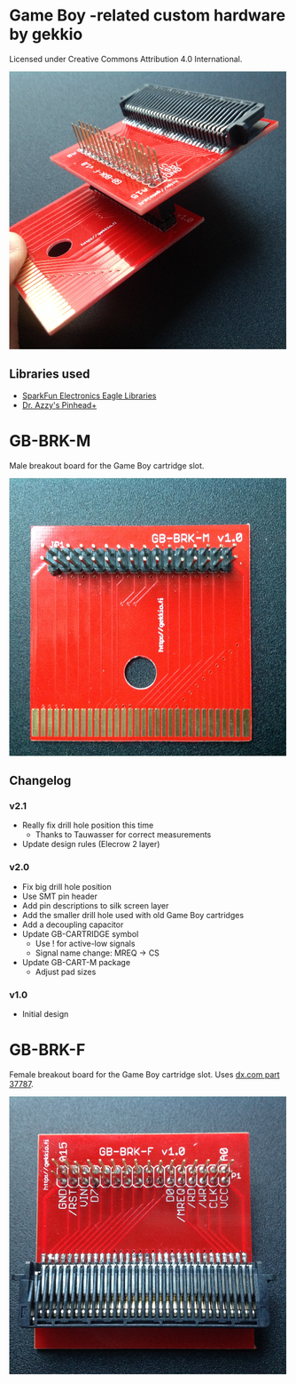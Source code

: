 # Game Boy -related custom hardware by gekkio
Licensed under Creative Commons Attribution 4.0 International.

![GB-BRK-M v1.0 + GB-BRK-F v1.0](F+M-v1.0.jpg)

## Libraries used

* [SparkFun Electronics Eagle Libraries](https://github.com/sparkfun/SparkFun-Eagle-Libraries)
* [Dr. Azzy's Pinhead+](http://drazzy.com/e/eaglelibs.shtml)

# GB-BRK-M

Male breakout board for the Game Boy cartridge slot.

![GB-BRK-M v1.0 assembled](GB-BRK-M-v1.0.jpg)

## Changelog

### v2.1

* Really fix drill hole position this time
  * Thanks to Tauwasser for correct measurements
* Update design rules (Elecrow 2 layer)

### v2.0

* Fix big drill hole position
* Use SMT pin header
* Add pin descriptions to silk screen layer
* Add the smaller drill hole used with old Game Boy cartridges
* Add a decoupling capacitor
* Update GB-CARTRIDGE symbol
  * Use ! for active-low signals
  * Signal name change: MREQ -> CS
* Update GB-CART-M package
  * Adjust pad sizes

### v1.0

* Initial design

# GB-BRK-F

Female breakout board for the Game Boy cartridge slot. Uses [dx.com part 37787](http://www.dx.com/p/repair-parts-replacement-gba-game-cart-slot-for-nds-lite-37787).

![GB-BRK-F v1.0 assembled](GB-BRK-F-v1.0.jpg)

